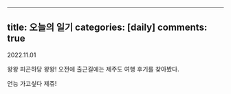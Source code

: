 
---
title: 오늘의 일기
categories: [daily]
comments: true
---

2022.11.01

왕왕 피곤하당 왕왕!
오전에 출근길에는 제주도 여행 후기를 찾아봤다.

언능 가고싶다 제쥬!
